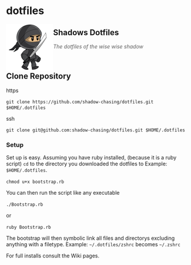 # dotfiles

<img src="https://github.com/shadowchaser04/dotfiles/blob/master/ninja.png" align="left" width="128px" height="128px"/>

## Shadows Dotfiles

> *The dotfiles of the wise wise shadow*


<br>

## Clone Repository


https


    git clone https://github.com/shadow-chasing/dotfiles.git $HOME/.dotfiles


ssh


    git clone git@github.com:shadow-chasing/dotfiles.git $HOME/.dotfiles


### Setup


Set up is easy. Assuming you have ruby installed, (because it is a ruby script) `cd` to the directory you downloaded the dotfiles to Example: `$HOME/.dotfiles`. 

`` chmod u+x bootstrap.rb ``

You can then run the script like any executable 

`` ./Bootstrap.rb ``


or


`` ruby Bootstrap.rb ``

The bootstrap will then symbolic link all files and directorys excluding anything with a filetype. Example: `~/.dotfiles/zshrc` becomes `~/.zshrc`


For full installs consult the Wiki pages.

